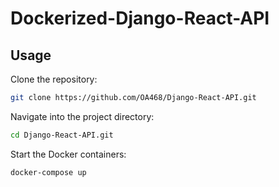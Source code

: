 # Dockerized-Django-React-API

## Usage
Clone the repository:
```bash
git clone https://github.com/OA468/Django-React-API.git
```

Navigate into the project directory:
```bash
cd Django-React-API.git
```

 Start the Docker containers:
```bash
docker-compose up
```
